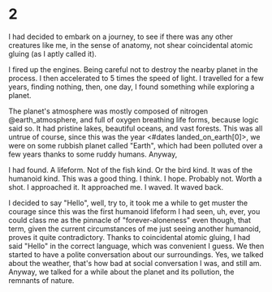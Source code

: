 # 2

I had decided to embark on a journey, to see if there was any other creatures like me, in the sense of anatomy, not shear coincidental atomic gluing (as I aptly called it).

I fired up the engines. Being careful not to destroy the nearby planet in the process. I then accelerated to 5 times the speed of light. I travelled for a few years, finding nothing, then, one day, I found something while exploring a planet.

The planet's atmosphere was mostly composed of nitrogen @earth_atmosphere, and full of oxygen breathing life forms, because logic said so. It had pristine lakes, beautiful oceans, and vast forests. This was all untrue of course, since this was the year <#dates landed_on_earth[0]>, we were on some rubbish planet called "Earth", which had been polluted over a few years thanks to some ruddy humans. Anyway,

I had found. A lifeform. Not of the fish kind. Or the bird kind. It was of the humanoid kind. This was a good thing. I think. I hope. Probably not. Worth a shot. I approached it. It approached me. I waved. It waved back.

I decided to say "Hello", well, try to, it took me a while to get muster the courage since this was the first humanoid lifeform I had seen, uh, ever, you could class me as the pinnacle of "forever-aloneness" even though, that term, given the current circumstances of me just seeing another humanoid, proves it quite contradictory. Thanks to coincidental atomic gluing, I had said "Hello" in the correct language, which was convenient I guess. We then started to have a polite conversation about our surroundings. Yes, we talked about the weather, that's how bad at social conversation I was, and still am. Anyway, we talked for a while about the planet and its pollution, the remnants of nature.
